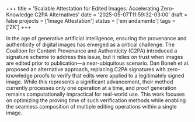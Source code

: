 +++
title = 'Scalable Attestation for Edited Images: Accelerating Zero-Knowledge C2PA Alternatives'
date = '2025-05-07T11:59:32-03:00'
draft = false
projects = ['Image Attestation']
status = ['em andamento']
tags = ['ZK']
+++

In the age of generative artificial intelligence, ensuring the provenance and authenticity of digital images has emerged as a critical challenge. The Coalition for Content Provenance and Authenticity (C2PA) introduced a signature scheme to address this issue, but it relies on trust when images are edited prior to publication—a near-ubiquitous scenario. Dan Boneh et al. proposed an alternative approach, replacing C2PA signatures with zero-knowledge proofs to verify that edits were applied to a legitimately signed image. While this represents a significant advancement, their method currently processes only one operation at a time, and proof generation remains computationally impractical for real-world use. This work focuses on optimizing the proving time of such verification methods while enabling the seamless composition of multiple editing operations within a single image.